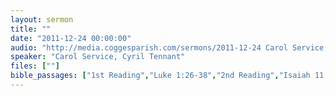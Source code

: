 ```yaml
---
layout: sermon
title: ""
date: "2011-12-24 00:00:00"
audio: "http://media.coggesparish.com/sermons/2011-12-24 Carol Service, Cyril Tennant.mp3"
speaker: "Carol Service, Cyril Tennant"
files: [""]
bible_passages: ["1st Reading","Luke 1:26-38","2nd Reading","Isaiah 11:1-9","Luke 2:1-7","3rd Reading","Luke 2:8-16","4th Reading","Isaiah 9:2, 6-7, 49:6","Matthew 2:1-12","5th Reading","Isaiah 53:1-5","6th Reading","John 1:1-14"]
---
```


